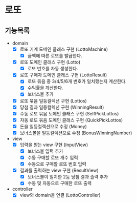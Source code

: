 # 로또
## 기능목록
- domain
  - [x] 로또 기계 도메인 클래스 구현 (LottoMachine)
    - [x] 금액에 따른 로또를 발급한다.
  - [x] 로또 도메인 클래스 구현 (Lotto)
    - [x] 로또 번호를 자동 생성한다.
  - [x] 로또 구매자 도메인 클래스 구현 (LottoResult)
    - [x] 로또 묶음 중 3/4/5/6개 번호가 일치했는지 계산한다.
    - [x] 수익률을 계산한다.
    - [x] 보너스볼 추가
  - [x] 로또 묶음 일등컬렉션 구현 (Lottos)
  - [x] 당첨 결과 일등컬렉션 구현 (WinningResult)
  - [x] 수동 로또 묶음 도메인 클래스 구현 (SelfPickLottos)
  - [x] 자동 로또 묶음 도메인 클래스 구현 (QuickPickLottos)
  - [x] 돈을 일등컬렉션으로 수정 (Money)
  - [x] 보너스볼을 일등컬렉션으로 수정 (BonusWinningNumber)
- view
  - [x] 입력을 받는 view 구현 (InputView)
    - [x] 보너스볼 입력 추가
    - [x] 수동 구매할 로또 개수 입력
    - [x] 수동으로 구매할 로또 번호 입력
  - [x] 결과를 출력하는 view 구현 (ResultView)
    - [x] 보너스볼이 일치한 2등 당첨 결과 출력 추가
    - [x] 수동 및 자동으로 구매한 로또 출력
- controller
  - [x] view와 domain을 연결 (LottoController)
